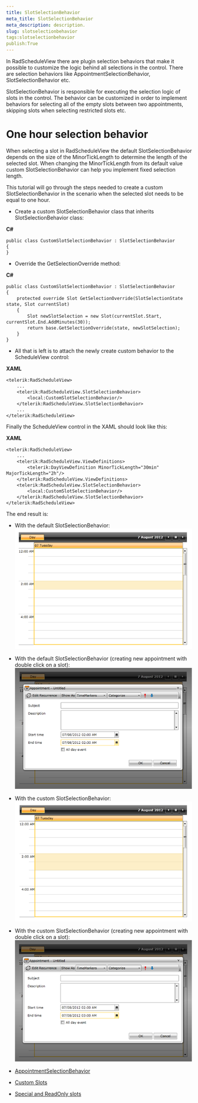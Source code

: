 ```yaml
---
title: SlotSelectionBehavior
meta_title: SlotSelectionBehavior
meta_description: description.
slug: slotselectionbehavior
tags:slotselectionbehavior
publish:True
---
```



In RadScheduleView there are plugin selection behaviors that make it possible to customize the logic behind all selections in the control. There are selection behaviors like AppointmentSelectionBehavior, SlotSelectionBehavior etc.

SlotSelectionBehavior is responsible for executing the selection logic of slots in the control. The behavior can be customized in order to implement behaviors for selecting all of the empty slots between two appointments, skipping slots when selecting restricted slots etc.

# One hour selection behavior

When selecting a slot in RadScheduleView the default SlotSelectionBehavior depends on the size of the MinorTickLength to determine the length of the selected slot. When changing the MinorTickLength from its default value custom SlotSelectionBehavior can help you implement fixed selection length.

This tutorial will go through the steps needed to create a custom SlotSelectionBehavior in the scenario when the selected slot needs to be equal to one hour.



* Create a custom SlotSelectionBehavior class that inherits SlotSelectionBehavior class:


 __C#__
    


	public class CustomSlotSelectionBehavior : SlotSelectionBehavior
	{
	}



* Override the GetSelectionOverride method:


 __C#__
    


	public class CustomSlotSelectionBehavior : SlotSelectionBehavior
	{
		protected override Slot GetSelectionOverride(SlotSelectionState state, Slot currentSlot)
		{
			Slot newSlotSelection = new Slot(currentSlot.Start, currentSlot.End.AddMinutes(30));
			return base.GetSelectionOverride(state, newSlotSelection);
		}
	}



* All that is left is to attach the newly create custom behavior to the ScheduleView control:


 __XAML__
    


	<telerik:RadScheduleView>
		...
		<telerik:RadScheduleView.SlotSelectionBehavior>
			<local:CustomSlotSelectionBehavior/>
		</telerik:RadScheduleView.SlotSelectionBehavior>
		...
	</telerik:RadScheduleView>

Finally the ScheduleView control in the XAML should look like this:


 __XAML__
    


	<telerik:RadScheduleView>
		...
		<telerik:RadScheduleView.ViewDefinitions>
			<telerik:DayViewDefinition MinorTickLength="30min" MajorTickLength="2h"/>
		</telerik:RadScheduleView.ViewDefinitions>
		<telerik:RadScheduleView.SlotSelectionBehavior>
			<local:CustomSlotSelectionBehavior/>
		</telerik:RadScheduleView.SlotSelectionBehavior>
	</telerik:RadScheduleView>

The end result is:

* With the default SlotSelectionBehavior:![radscheduleview features slot selection behavior 0](images/radscheduleview_features_slot_selection_behavior_0.png)

* With the default SlotSelectionBehavior (creating new appointment with double click on a slot):![radscheduleview features slot selection behavior 1](images/radscheduleview_features_slot_selection_behavior_1.png)

* With the custom SlotSelectionBehavior:![radscheduleview features slot selection behavior 2](images/radscheduleview_features_slot_selection_behavior_2.png)

* With the custom SlotSelectionBehavior (creating new appointment with double click on a slot):![radscheduleview features slot selection behavior 3](images/radscheduleview_features_slot_selection_behavior_3.png)

 * [AppointmentSelectionBehavior]({{slug:appointmentselectionbehavior}})

 * [Custom Slots]({{slug:custom-slots}})

 * [Special and ReadOnly slots]({{slug:special-and-readonly-slots}})
